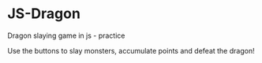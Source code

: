 # JS-Dragon
Dragon slaying game in js - practice

Use the buttons to slay monsters, accumulate points and defeat the dragon!
